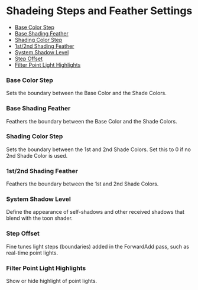 # Shadeing Steps and Feather Settings

- [Base Color Step](#base-color-step)
- [Base Shading Feather](#base-shading-feather)
- [Shading Color Step](#shading-color-step)
- [1st/2nd Shading Feather](#1st2nd-shading-feather)
- [System Shadow Level](#system-shadow-level)
- [Step Offset](#step-offset)
- [Filter Point Light Highlights](#filter-point-light-highlights)

### Base Color Step
Sets the boundary between the Base Color and the Shade Colors.


### Base Shading Feather
Feathers the boundary between the Base Color and the Shade Colors.

### Shading Color Step
Sets the boundary between the 1st and 2nd Shade Colors. Set this to 0 if no 2nd Shade Color is used.

### 1st/2nd Shading Feather
Feathers the boundary between the 1st and 2nd Shade Colors.

### System Shadow Level
Define the appearance of self-shadows and other received shadows that blend with the toon shader.

### Step Offset
Fine tunes light steps (boundaries) added in the ForwardAdd pass, such as real-time point lights.

### Filter Point Light Highlights
Show or hide highlight of point lights.
